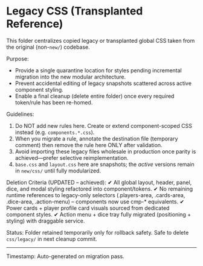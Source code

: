 # Legacy CSS (Transplanted Reference)

This folder centralizes copied legacy or transplanted global CSS taken from the original (non-`new/`) codebase.

Purpose:
- Provide a single quarantine location for styles pending incremental migration into the new modular architecture.
- Prevent accidental editing of legacy snapshots scattered across active component styling.
- Enable a final cleanup (delete entire folder) once every required token/rule has been re-homed.

Guidelines:
1. Do NOT add new rules here. Create or extend component-scoped CSS instead (e.g. `components.*.css`).
2. When you migrate a rule, annotate the destination file (temporary comment) then remove the rule here ONLY after validation.
3. Avoid importing these legacy files wholesale in production once parity is achieved—prefer selective reimplementation.
4. `base.css` and `layout.css` here are snapshots; the *active* versions remain in `new/css/` until fully modularized.

Deletion Criteria (UPDATED – achieved):
✔ All global layout, header, panel, dice, and modal styling refactored into component/tokens.
✔ No remaining runtime references to legacy-only selectors (.players-area, .cards-area, .dice-area, .action-menu) – components now use cmp-* equivalents.
✔ Power cards + player profile card visuals sourced from dedicated component styles.
✔ Action menu + dice tray fully migrated (positioning + styling) with draggable service.

Status: Folder retained temporarily only for rollback safety. Safe to delete `css/legacy/` in next cleanup commit.

---
Timestamp: Auto-generated on migration pass.
